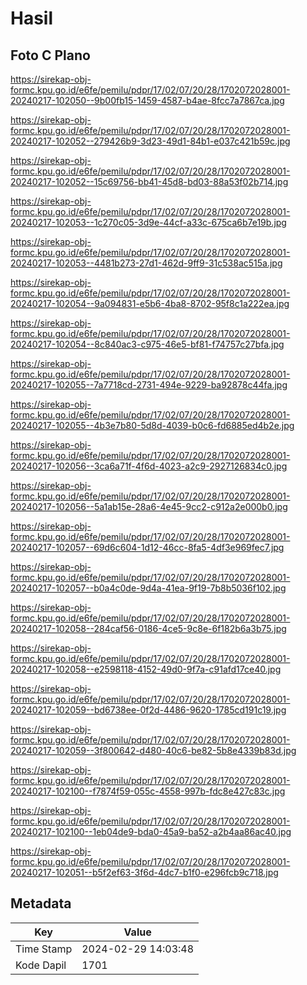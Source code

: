 # Hasil

## Foto C Plano

https://sirekap-obj-formc.kpu.go.id/e6fe/pemilu/pdpr/17/02/07/20/28/1702072028001-20240217-102050--9b00fb15-1459-4587-b4ae-8fcc7a7867ca.jpg

https://sirekap-obj-formc.kpu.go.id/e6fe/pemilu/pdpr/17/02/07/20/28/1702072028001-20240217-102052--279426b9-3d23-49d1-84b1-e037c421b59c.jpg

https://sirekap-obj-formc.kpu.go.id/e6fe/pemilu/pdpr/17/02/07/20/28/1702072028001-20240217-102052--15c69756-bb41-45d8-bd03-88a53f02b714.jpg

https://sirekap-obj-formc.kpu.go.id/e6fe/pemilu/pdpr/17/02/07/20/28/1702072028001-20240217-102053--1c270c05-3d9e-44cf-a33c-675ca6b7e19b.jpg

https://sirekap-obj-formc.kpu.go.id/e6fe/pemilu/pdpr/17/02/07/20/28/1702072028001-20240217-102053--4481b273-27d1-462d-9ff9-31c538ac515a.jpg

https://sirekap-obj-formc.kpu.go.id/e6fe/pemilu/pdpr/17/02/07/20/28/1702072028001-20240217-102054--9a094831-e5b6-4ba8-8702-95f8c1a222ea.jpg

https://sirekap-obj-formc.kpu.go.id/e6fe/pemilu/pdpr/17/02/07/20/28/1702072028001-20240217-102054--8c840ac3-c975-46e5-bf81-f74757c27bfa.jpg

https://sirekap-obj-formc.kpu.go.id/e6fe/pemilu/pdpr/17/02/07/20/28/1702072028001-20240217-102055--7a7718cd-2731-494e-9229-ba92878c44fa.jpg

https://sirekap-obj-formc.kpu.go.id/e6fe/pemilu/pdpr/17/02/07/20/28/1702072028001-20240217-102055--4b3e7b80-5d8d-4039-b0c6-fd6885ed4b2e.jpg

https://sirekap-obj-formc.kpu.go.id/e6fe/pemilu/pdpr/17/02/07/20/28/1702072028001-20240217-102056--3ca6a71f-4f6d-4023-a2c9-2927126834c0.jpg

https://sirekap-obj-formc.kpu.go.id/e6fe/pemilu/pdpr/17/02/07/20/28/1702072028001-20240217-102056--5a1ab15e-28a6-4e45-9cc2-c912a2e000b0.jpg

https://sirekap-obj-formc.kpu.go.id/e6fe/pemilu/pdpr/17/02/07/20/28/1702072028001-20240217-102057--69d6c604-1d12-46cc-8fa5-4df3e969fec7.jpg

https://sirekap-obj-formc.kpu.go.id/e6fe/pemilu/pdpr/17/02/07/20/28/1702072028001-20240217-102057--b0a4c0de-9d4a-41ea-9f19-7b8b5036f102.jpg

https://sirekap-obj-formc.kpu.go.id/e6fe/pemilu/pdpr/17/02/07/20/28/1702072028001-20240217-102058--284caf56-0186-4ce5-9c8e-6f182b6a3b75.jpg

https://sirekap-obj-formc.kpu.go.id/e6fe/pemilu/pdpr/17/02/07/20/28/1702072028001-20240217-102058--e2598118-4152-49d0-9f7a-c91afd17ce40.jpg

https://sirekap-obj-formc.kpu.go.id/e6fe/pemilu/pdpr/17/02/07/20/28/1702072028001-20240217-102059--bd6738ee-0f2d-4486-9620-1785cd191c19.jpg

https://sirekap-obj-formc.kpu.go.id/e6fe/pemilu/pdpr/17/02/07/20/28/1702072028001-20240217-102059--3f800642-d480-40c6-be82-5b8e4339b83d.jpg

https://sirekap-obj-formc.kpu.go.id/e6fe/pemilu/pdpr/17/02/07/20/28/1702072028001-20240217-102100--f7874f59-055c-4558-997b-fdc8e427c83c.jpg

https://sirekap-obj-formc.kpu.go.id/e6fe/pemilu/pdpr/17/02/07/20/28/1702072028001-20240217-102100--1eb04de9-bda0-45a9-ba52-a2b4aa86ac40.jpg

https://sirekap-obj-formc.kpu.go.id/e6fe/pemilu/pdpr/17/02/07/20/28/1702072028001-20240217-102051--b5f2ef63-3f6d-4dc7-b1f0-e296fcb9c718.jpg


## Metadata

| Key        | Value               |
| ---------- | ------------------- |
| Time Stamp | 2024-02-29 14:03:48 |
| Kode Dapil | 1701                |



